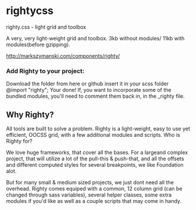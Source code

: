 # rightycss
righty.css - light grid and toolbox

A very, very light-weight grid and toolbox.
3kb without modules/ 11kb with modules(before gzipping).

http://markszymanski.com/components/righty/

### Add Righty to your project:

Download the folder from here or github
insert it in your scss folder
@import "righty";
Your done! If, you want to incorporate some of the bundled modules, you'll need to comment them back in, in the _righty file.

## Why Righty?

All tools are built to solve a problem. Righty is a light-weight, easy to use yet efficient, OOCSS grid, with a few additional modules and scripts.
Who is Righty for?

We love huge frameworks, that cover all the bases. For a largeand complex project, that will utilize a lot of the pull-this & push-that, and all the offsets and different computed styles for several breakpoints, we like Foundation alot.

But for many small & medium sized projects, we just dont need all the overhead. Righty comes equiped with a common, 12 column grid (can be changed through sass variables), several helper classes, some extra modules if you'd like as well as a couple scripts that may come in handy.
